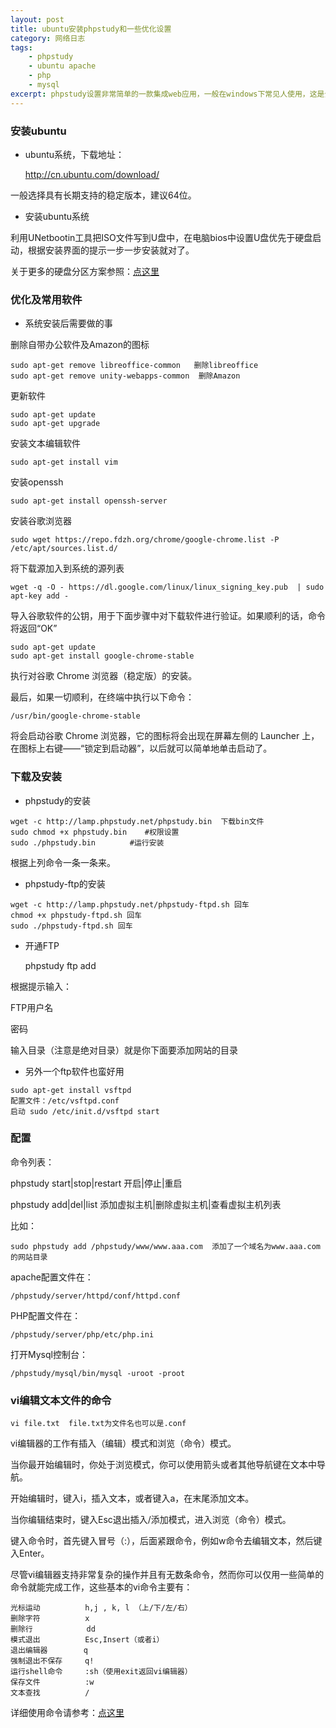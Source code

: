 ```yaml
---
layout: post
title: ubuntu安装phpstudy和一些优化设置
category: 网络日志
tags: 
    - phpstudy 
    - ubuntu apache 
    - php 
    - mysql
excerpt: phpstudy设置非常简单的一款集成web应用，一般在windows下常见人使用，这是介绍在ubuntu下的安装及配置
---
```


### 安装ubuntu ###

- ubuntu系统，下载地址：

    http://cn.ubuntu.com/download/

一般选择具有长期支持的稳定版本，建议64位。

- 安装ubuntu系统

利用UNetbootin工具把ISO文件写到U盘中，在电脑bios中设置U盘优先于硬盘启动，根据安装界面的提示一步一步安装就对了。

关于更多的硬盘分区方案参照：[点这里](http://blog.csdn.net/ropenyuan/article/details/44917271 "RopenYuan的博客")

### 优化及常用软件 ###

- 系统安装后需要做的事

删除自带办公软件及Amazon的图标

    sudo apt-get remove libreoffice-common   删除libreoffice
    sudo apt-get remove unity-webapps-common  删除Amazon

更新软件

    sudo apt-get update
    sudo apt-get upgrade

安装文本编辑软件

    sudo apt-get install vim

安装openssh

    sudo apt-get install openssh-server

安装谷歌浏览器

    sudo wget https://repo.fdzh.org/chrome/google-chrome.list -P /etc/apt/sources.list.d/
    
将下载源加入到系统的源列表

    wget -q -O - https://dl.google.com/linux/linux_signing_key.pub  | sudo apt-key add -
    
导入谷歌软件的公钥，用于下面步骤中对下载软件进行验证。如果顺利的话，命令将返回“OK”

    sudo apt-get update
    sudo apt-get install google-chrome-stable
    
执行对谷歌 Chrome 浏览器（稳定版）的安装。

最后，如果一切顺利，在终端中执行以下命令：

    /usr/bin/google-chrome-stable

将会启动谷歌 Chrome 浏览器，它的图标将会出现在屏幕左侧的 Launcher 上，在图标上右键——“锁定到启动器”，以后就可以简单地单击启动了。

### 下载及安装 ###

- phpstudy的安装

```
wget -c http://lamp.phpstudy.net/phpstudy.bin  下载bin文件
sudo chmod +x phpstudy.bin    #权限设置
sudo ./phpstudy.bin 　　　　#运行安装
```

根据上列命令一条一条来。

- phpstudy-ftp的安装

```
wget -c http://lamp.phpstudy.net/phpstudy-ftpd.sh 回车
chmod +x phpstudy-ftpd.sh 回车
sudo ./phpstudy-ftpd.sh 回车
```

- 开通FTP

    phpstudy ftp add

根据提示输入：

FTP用户名

密码

输入目录（注意是绝对目录）就是你下面要添加网站的目录

- 另外一个ftp软件也蛮好用

```
sudo apt-get install vsftpd
配置文件：/etc/vsftpd.conf
启动 sudo /etc/init.d/vsftpd start
```

### 配置 ###

命令列表：

phpstudy start|stop|restart   开启|停止|重启

phpstudy add|del|list  添加虚拟主机|删除虚拟主机|查看虚拟主机列表

比如：

    sudo phpstudy add /phpstudy/www/www.aaa.com  添加了一个域名为www.aaa.com 的网站目录

apache配置文件在：

    /phpstudy/server/httpd/conf/httpd.conf

PHP配置文件在：

    /phpstudy/server/php/etc/php.ini

打开Mysql控制台：

    /phpstudy/mysql/bin/mysql -uroot -proot

### vi编辑文本文件的命令 ###

    vi file.txt  file.txt为文件名也可以是.conf

vi编辑器的工作有插入（编辑）模式和浏览（命令）模式。

当你最开始编辑时，你处于浏览模式，你可以使用箭头或者其他导航键在文本中导航。

开始编辑时，键入i，插入文本，或者键入a，在末尾添加文本。

当你编辑结束时，键入Esc退出插入/添加模式，进入浏览（命令）模式。

键入命令时，首先键入冒号（:），后面紧跟命令，例如w命令去编辑文本，然后键入Enter。

尽管vi编辑器支持非常复杂的操作并且有无数条命令，然而你可以仅用一些简单的命令就能完成工作，这些基本的vi命令主要有：

    光标运动          h,j , k, l （上/下/左/右）
    删除字符          x
    删除行            dd
    模式退出          Esc,Insert（或者i）
    退出编辑器        q
    强制退出不保存     q!
    运行shell命令     :sh（使用exit返回vi编辑器）
    保存文件          :w
    文本查找          /

详细使用命令请参考：[点这里](http://jingyan.baidu.com/article/9f63fb91c58387c8400f0eef.html "百度经验")
